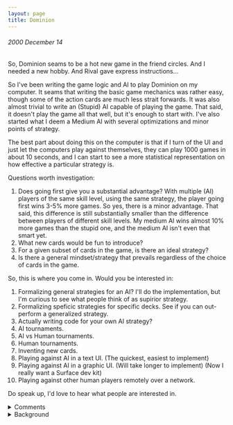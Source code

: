 ```yaml
---
layout: page
title: Dominion
---
```


###### 2000 December 14<br>
So, Dominion seams to be a hot new game in the friend circles.  And I needed a new hobby.  And Rival gave express instructions...

So I've been writing the game logic and AI to play Dominion on my computer.  It seams that writing the basic game mechanics was rather easy, though some of the action cards are much less strait forwards.  It was also almost trivial to write an (Stupid) AI capable of playing the game.  That said, it doesn't play the game all that well, but it's enough to start with.  I've also started what I deem a Medium AI with several optimizations and minor points of strategy.  

The best part about doing this on the computer is that if I turn of the UI and just let the computers play against themselves, they can play 1000 games in about 10 seconds, and I can start to see a more statistical representation on how effective a particular strategy is.

Questions worth investigation:
1. Does going first give you a substantial advantage?  With multiple (AI) players of the same skill level, using the same strategy, the player going first wins 3-5% more games.  So yes, there is a minor advantage.  That said, this difference is still substantially smaller than the difference between players of different skill levels.  My medium AI wins almost 10% more games than the stupid one, and the medium AI isn't even that smart yet.
2. What new cards would be fun to introduce?
3. For a given subset of cards in the game, is there an ideal strategy?
4. Is there a general mindset/strategy that prevails regardless of the choice of cards in the game.

So, this is where you come in.  Would you be interested in:
1. Formalizing general strategies for an AI?  I'll do the implementation, but I'm curious to see what people think of as supirior strategy.
2. Formalizing speficic strategies for specific decks.  See if you can out-perform a generalized strategy.
3. Actually writing code for your own AI strategy?
4. AI tournaments.
5. AI vs Human tournaments.
6. Human tournaments.
7. Inventing new cards.
8. Playing against AI in a text UI. (The quickest, easiest to implement)
9. Playing against AI in a graphic UI. (Will take longer to implement) (Now I really want a Surface dev kit)
10. Playing against other human players remotely over a network.

Do speak up, I'd love to hear what people are interested in.

<details>
  <summary>Comments</summary>
Z:<br/>
I would love to see how well this chapel strategy stacks up:<br/>
<br/>
Buy chapels the first two turns. For turns thereafter, use the following priority list (sometimes you can do more than one of these, so do the highest priority and then the next highest priority that's possible, for instance buying a silver and also trashing a copper -- but don't trash a copper that's necessary to buy the silver this turn, etc.):<br/>
<br/>
- if you can buy a province, do it<br/>
- if you can buy a gold, do it<br/>
- if you can buy a silver, do it unless you have gold in your deck<br/>
- if you can chapel an estate, do it<br/>
- if you can chapel a copper, do it unless your deck has only:<br/>
&nbsp;- 0 silver & 0 gold & 3 copper<br/>
&nbsp;- 1 silver & 0 gold & 1 copper<br/>
- if you can chapel a silver, do it unless your deck has only:<br/>
&nbsp;- 0 or 1 gold<br/>
&nbsp;- 1 silver<br/>
- if you can chapel a chapel, do it if your deck has 7 or fewer cards<br/>
<br/>
The way this usually goes down is that you chapel your hand down to 3 coppers and, trade up those coppers for silvers and then golds via buying and trashing, then go into a cycle of "buy province when you can, gold when you can't". I can usually get 5 provinces by turn 20-ish, which isn't that far along, and it doesn't really slow down. (It doesn't really sped up after that, either.)<br/>
<br/>
I'm also interested in seeing a village/smithy or laboratory/throneroom "use your entire deck each turn" strategy, but I haven't codified that as thoroughly.<br/>
<br/>
I'd love to see that source code. I've been meaning to try this, myself. :-)<br/>
<br/>
S:<br/>
For more cards, there is an expansion called Intrigue, and another expansion on the way. There is a general strategy I'm curious about (and I may have more specific ideas later, but I don't have a lot of time at the moment)<br/>
<br/>
I'm interested in seeing how a no Action Cards strategy would do. So, the AI only purchases Money or Victory Points. Let's say it picks whichever the most expensive it can afford is, but does not buy Copper.<br/>
<br/>
T:<br/>
I have references that include the Intrigue expansion (which has messed with my model somewhat already).<br/>
- http://www.brettspielwelt.de/Hilfe/Anleitungen/Dominion/Karten<br/>
<br/>
I'll like your strategy and it should be very easy to test. I'll give it a try here soon and see what happens. Let me know what else you come up with.<br/>
<br/>
Z:<br/>
It's actually a really viable strategy. I consider it the "base" strategy that any other strategy I try has to beat before I'll consider playing it. Basically you use this priority:<br/>
<br/>
* if you can buy a province, do it<br/>
* if you can buy a gold, do it<br/>
* if you can buy a silver, do it<br/>
<br/>
The trick is to *not* buy estates or duchies, as that will muck with the treasure/victory balance of your deck, preventing you from buying provinces. You need four silvers or 2 golds and a silver, after all...or hands involving copper, but the point is that you need 3 or 4 treasure cards in your 5-card hand to buy province, so keep your treasure:victory ratio around 4:1. You start out 7:3 == 2.3:1, so buying victory points early in the game really screws you for buying provinces.<br/>
<br/>
T:<br/>
Eliminating Estates from the list brings the wins in the already described scenario up to 88.7% (With Gardens and Coppers). Also eliminating Duchies brings you down to 84.6%. Replacing the Duchies with Witches brings you up to 90%.<br/>
<br/>
Buying Moats instead of Estates pushes you up to 92%. Combining this with Witches does not change the outcome much.<br/>
<br/>
That said, my other AIs have a lot of work ahead of them. A reasonably strict priority system does seam to help quite a bit.<br/>
<br/>
Z:<br/>
Iiiinteresting. I'd be really interested in seeing how the golddigger AI performs against my chapel strategy above -- in my own games, the chapel strategy is nearly unbeatable, although variants of it (notably, adding markets and/or laboratories) often beat the base strategy.<br/>
<br/>
Also, What are the specs for eliminating both duchies and estates against eliminating just estates? What are the specs for games without Gardens?<br/>
<br/>
T:<br/>
Wow, you just butchered me. I've named your AI Gold-Digger<br/>
<br/>
Wins in 100,000 games:<br/>
Rival's Gold-Digger AI: 80,361, 80.3%<br/>
Medium AI 1: 7,549<br/>
Medium AI 2: 7,506<br/>
Stupid AI: 2,670<br/>
Ties: 1,914<br/>
Starting Player Won: 25,913, 25.9%<br/>
<br/>
That said, I haven't implemented about half of the action cards yet, so those may erode your advantage, but wow.<br/>
<br/>
I tried adding Gardens to see if that helped much. It didn't make much difference. But then I added Copper to the list and Gold-Digger went up to 87%. Buying Copper without Gardens drops you down to 79%.<br/>
<br/>
If I let three Gold-Digger's play against each other, they tie 95.5% of games played. The starting player wins 3.2%, and the other two are less than 1%.<br/>
<br/>
Z:<br/>
Gardens plus cards that let you gain multiple cards per turn (like Woodshop or Worksmith) and buying as many cards as possible will really crush people. Unless the other player buys a couple gardens as well, and buys a bunch of provinces.<br/>
<br/>
S:<br/>
Yeah, I've found that to be the case, too. When I play a Gardens based strategy, I tend to buy up Gardens when possible, and when not, cards that let me get more cards, and always take as many as I can.<br/>
<br/>
Z:<br/>
Btw, "golddigger" is what a lot of other people call this strategy, too. :-)<br/>
<br/>
S:<br/>
Huzzah! Victory is (presently) mine (roughly 4 times out of 5)<br/>
<br/>
Also, I have spoken with the roommate, and he'd be interested in doing some experiments, if you have an API at some point.<br/>
<br/>
T:<br/>
"To play an Action, the player takes an Action card from his hand and lays it face-up in his play area. He announces which card he is playing and follows the instructions written on that card from top to bottom."<br/>
<br/>
Hmm, I've been playing the Spy wrong. Custom actions come after basic actions. I used to play the Spy, peek at my top draw card, optionally discard it, then draw. By the above instructions, I should draw, then peek at my NEXT card and optionally discard it.<br/>
<br/>
Do other people make this mistake?<br/>
<br/>
S:<br/>
I'd suspected that that was the correct rule, but when there was ambiguity, I mostly played by a consensus on how it would be played this game.<br/>
<br/>
J:<br/>
Please be advised: I just opened up a copy of the Seaside Expansion (at Uncle's, as our demo copy) and it is AWESOME!<br/>
<br/>
T:<br/>
Oooh, when can we get our hands on that??<br/>
<br/>
ZB:<br/>
I think this is fantastic.<br/>
Can you set up your stat generator to report on how often in the course of the game each criteria executes or doesn't? Oh, and how often the entire strategy tree fails. I suck at this game. >.><br/>
<br/>
Maybe you could set up a little page where your friends can pick a set of cards, write a set strategy tree, and then get a report of how it stacks up against the best play your AI came up with. I'd be in favor of not being told what the AI's strategy was; finding these things out oneself being more fun.<br/>
<br/>
Also, I'm in the process of developing an exploration game. How hard is it to make these AIs? Even the easy and simple tier you first put out would be pretty useful for testing out my game when I get it a bit further along.<br/>
<br/>
T:<br/>
"Can you set up your stat generator to report on how often in the course of the game each criteria executes or doesn't?" Probably, but I would only want to for a very specific strategy. Thats a lot of logging.<br/>
<br/>
"Oh, and how often the entire strategy tree fails." - Define fails? I easily count losses, and could even keep track of losses with an especially low score.<br/>
<br/>
"Maybe you could set up a little page where your friends can pick a set of cards, write a set strategy tree, and then get a report of how it stacks up against the best play your AI came up with." - Feel free to post such lists & strategies here. A designer page is more UI work than I'd like to get into, but here's a handy reference: http://dominion.diehrstraits.com/list.html<br/>
<br/>
"Also, I'm in the process of developing an exploration game. How hard is it to make these AIs?" - Path finding algorithms are easy. Priority driven AIs are easy. It's when they have to make choices that don't have clear priority that things get tricky. Here I generally revert to random and it does reasonably well if I let it fail a lot. What kind of AI did you have in mind?<br/>
<br/>
ZB:<br/>
1. Fair enough. :)<br/>
<br/>
2. By fail I mean how often the strategy tree fails to be able to give any useable advice and the bot ends up doing nothing with a turn.<br/>
<br/>
3. If I was better at the game I'd play, but I don't have any gambits to try out. UI sucks.<br/>
<br/>
4. I'll shoot you an email about this later on when I'm not at work...<br/>
<br/>
S:<br/>
So, another thought I had: I'm curious as to the effect of card counting on the game.<br/>
<br/>
I was thinking in terms of a function (or set of functions) that could be plugged into an AI. Step one is to keep track of how many victory point cards each player has been purchasing. Then, when the priority chart would result in the end of the game, check to see if ending the game in that fashion would result in victory. If not, either demote down the priority chart until a non game ending condition is reached, or purchase a non game ending victory card if possible.<br/>
<br/>
I'm not sure whether or not such a check would make a difference, or if the difference it made would be dependent on the main strategy, so I'm curious as to whether it matters.<br/>
<br/>
T:<br/>
I have considered this, and have built in the mechanics to do such card counting. However, I have not attempted an AI that actually takes this into account.<br/>
<br/>
If you want to write out a variable priority chart I'd be glad to test it out.<br/>
<br/>
S:<br/>
The idea I had was more of a plug-in for the charts. So something like...<br/>
<br/>
*Check Buy Province<br/>
-If I will not lose, do so<br/>
-Else check next<br/>
*Check Buy Gold<br/>
-If I will not lose, do so<br/>
-Else check next<br/>
<br/>
Etc. Alternatively...<br/>
<br/>
*Check Buy Province<br/>
-If I will not lose, do so<br/>
-Else check Buy Duchy<br/>
*Check Buy Duchy<br/>
-If I will not lose, do so<br/>
-Else check Buy Estate<br/>
*Check Buy Estate<br/>
-If I will not lose, do so<br/>
-Else check Buy Estate<br/>
-Else check next<br/>
*Check Buy Gold<br/>
-If I will not lose, do so<br/>
-Else check Buy Duchy<br/>
*Check Buy Duchy<br/>
-If I will not lose, do so<br/>
-Else check Buy Estate<br/>
*Check Buy Estate<br/>
-If I will not lose, do so<br/>
-Else check Buy Estate<br/>
-Else check next<br/>
<br/>
It would be interesting to see how either of these strategies could effect other AIs, and if one is stronger than the other in general.<br/>
<br/>
Sorry if this is a bit sloppy, btw. I blame pain meds.<br/>
<br/>
SW:<br/>
This sounds like a ridiculous amount of fun. I'd love to participate in an AI tournament, or at least try to develop one that would beat the "Medium AI" that you've come up with. In what language have to written all this?<br/>
<br/>
T:<br/>
This is all C#. All you have to do is extend the Player class and implement the few key methods like Play, Buy, Choose...<br/>
<br/>
SW:<br/>
Could you send me the code? I'd love to play around with it over the weekend.<br/>
<br/>
I miss messing around with projects like these. I used to really enjoy this sort of thing, and sort of stopped doing it once I started at Microsoft.<br/>
<br/>
T:<br/>
So I've implemented all of the cards from the base set now, and about half of the Intrigue cards. (it's a fun thing to do on the shuttle in the morning.) There are just a few I don't expect to be able to implement: Bridge, Coppersmith, & Black Market. See here for details - http://dominion.diehrstraits.com/list.html<br/>
<br/>
Johnny says the next expansion, (Seaside?) is awesome, so I'm anxious to get my hand on that.<br/>
<br/>
The other part I've been working on is a learning AI. So far it goes something like this:<br/>
- Start playing like my stupidest AI, mostly random.<br/>
- When you win a game, remember what cards you bought, played, trashed, etc.<br/>
-- Use the averages of this information for prioritizing in future games.<br/>
<br/>
Thus far it looses tournaments frequently. However, in tournaments where it does accidentally find a successful strategy in the first 1000 games, it can maintain that strategy indefinitely, with win ratios above 2 to 1 (still against StupidAI). It's favorites I've observed so far:<br/>
- Buy: Copper(30+), Gardens(5), Great Hall(?)<br/>
- Buy: Silver(34), Province(6), Masquerade(5)/Pawn(3-4)<br/>
<br/>
I'm very curious to see what else it comes up with.<br/>
<br/>
SW:<br/>
Yeah - this is exactly the sort of thing I was interested in trying out!!<br/>
<br/>
I wanted to attempt to program a genetic algorithm to come up with a strategy. It's got a really obvious fitness function, and many of the traits would be really easy to splice with each other. I don't actually think a genetic algorithm is going to come up with anything that would be able to beat a reasonable human player, but I'm really curious as to what local maxima it might run into.<br/>
<br/>
SW:<br/>
Oh yeah - I was also very curious: how many players are you using for the games where you pit AI against AI? It seems like the strategies chosen might vary depending on the number of players... You know, running out of Provinces faster, and such.<br/>
<br/>
</details>

<details>
  <summary>Background</summary>
Originally posted as several entries starting at https://tracher.livejournal.com/112878.html.
</details>
